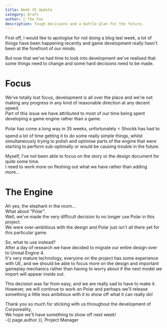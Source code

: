 ```yaml
---
title: Week 35 Update
category: Draft
author: 🦊 The Fox
description: Tough decisions and a battle plan for the future.
---
```


First off, I would like to apologise for not doing a blog last week, a lot of things have been happening recently and game development really hasn't been at the forefront of our minds.  

But now that we've had time to look into development we've realised that some things need to change and some hard decisions need to be made.

# Focus

We've totally lost focus, development is all over the place and we're not making any progress in any kind of reasonable direction at any decent speed.  
Part of this issue we have attributed to most of our time being spent developing a game engine rather than a game.   

Polar has come a long way in 35 weeks, unfortunately ⚡ Shockk has had to spend a lot of time getting it to do some really simple things, whilst simultaneously trying to polish and optimise parts of the engine that were starting to perform sub-optimally or would be causing trouble in the future.  

Myself, I've not been able to focus on the story or the design document for quite some time.  
I need to work more on fleshing out what we have rather than adding more...

# The Engine

Ah yes, the elephant in the room...  
What about "Polar".  
Well, we've made the very difficult decision to no longer use Polar in this project.  
We were over-ambitious with the design and Polar just isn't all there yet for this particular game.  

So, what to use instead?  
After a day of research we have decided to migrate our entire design over to Unreal Engine 4.  
It's very mature technology, everyone on the project has some experience with UE, and we should be able to focus more on the design and important gameplay mechanics rather than having to worry about if the next model we import will appear inside out.  

This decision was far from easy, and we are really sad to have to make it. However, we will continue to work on Polar and perhaps we'll release something a little less ambitious with it to show off what it can really do!  

  

Thank you so much for sticking with us throughout the development of Corporeality,  
We hope we'll have something to show off next week!  
-{{ page.author }}, Project Manager